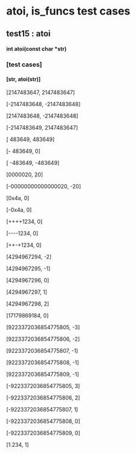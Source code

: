 # atoi, is_funcs test cases
## test15 : atoi
#### int atoi(const char *str)

### [test cases]
#### [str,	atoi(str)]
[2147483647,	2147483647]

[-2147483648,	-2147483648]

[2147483648,	-2147483648]

[-2147483649,	2147483647]

[   483649,	483649]

[-  483649,	0]

[   -483649,	-483649]

[0000020,	20]

[-00000000000000020,	-20]

[0x4a,	0]

[-0x4a,	0]

[++++1234,	0]

[----1234,	0]

[++-+1234,	0]

[4294967294,	-2]

[4294967295,	-1]

[4294967296,	0]

[4294967297,	1]

[4294967298,	2]

[17179869184,	0]

[9223372036854775805,	-3]

[9223372036854775806,	-2]

[9223372036854775807,	-1]

[9223372036854775808,	-1]

[9223372036854775809,	-1]

[-9223372036854775805,	3]

[-9223372036854775806,	2]

[-9223372036854775807,	1]

[-9223372036854775808,	0]

[-9223372036854775809,	0]

[1.234,	1]

